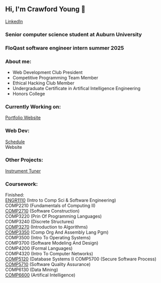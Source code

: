 ## Hi, I'm Crawford Young 👋

[LinkedIn](https://www.linkedin.com/in/crawford-young/)

### Senior computer science student at Auburn University
### FloQast software engineer intern summer 2025

### About me:
* Web Development Club President
* Competitive Programming Team Member  
* Ethical Hacking Club Member  
* Undergraduate Certificate in Artifical Intelligence Engineering  
* Honors College  
  
### Currently Working on:
[Portfolio Website](https://github.com/Crawford-Young/NextJSPlayground)

### Web Dev:
[Schedule](https://github.com/Crawford-Young/WebDev)  
Website  

### Other Projects:
[Instrument Tuner](https://github.com/Crawford-Young/InstrumentTuner)  
  
### Coursework:
Finished:  
[ENGR1110](https://github.com/Crawford-Young/Engr1110) (Intro to Comp Sci & Software Engineering)  
COMP2210 (Fundamentals of Computing II)  
[COMP2710](https://github.com/Crawford-Young/Comp2710) (Software Construction)  
COMP3220 (Prin Of Programming Languages)  
COMP3240 (Discrete Structures)  
[COMP3270](https://github.com/Crawford-Young/COMP3270) (Introduction to Algorithms)  
[COMP3350](https://github.com/Crawford-Young/COMP3350) (Comp Org And Assembly Lang Pgm)  
COMP3500 (Intro To Operating Systems)  
COMP3700 (Software Modeling And Design)  
COMP4200 (Formal Languages)  
COMP4320 (Intro To Computer Networks)  
[COMP5120](https://github.com/Crawford-Young/Comp5120) (Database Systems I)
COMP5700 (Secure Software Process)  
[COMP5710](https://github.com/Crawford-Young/RenegadeRaiders-SQA2025-AUBURN) (Software Quality Assurance)  
COMP6130 (Data Mining)  
[COMP6600](https://github.com/Crawford-Young/ChessBot) (Artifical Intelligence)  
